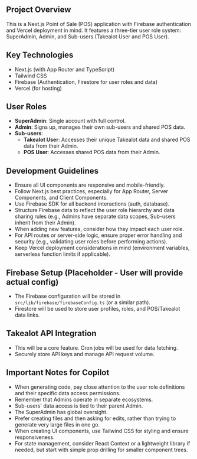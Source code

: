 ## Project Overview
This is a Next.js Point of Sale (POS) application with Firebase authentication and Vercel deployment in mind. It features a three-tier user role system: SuperAdmin, Admin, and Sub-users (Takealot User and POS User).

## Key Technologies
- Next.js (with App Router and TypeScript)
- Tailwind CSS
- Firebase (Authentication, Firestore for user roles and data)
- Vercel (for hosting)

## User Roles
- **SuperAdmin**: Single account with full control.
- **Admin**: Signs up, manages their own sub-users and shared POS data.
- **Sub-users**:
    - **Takealot User**: Accesses their unique Takealot data and shared POS data from their Admin.
    - **POS User**: Accesses shared POS data from their Admin.

## Development Guidelines
- Ensure all UI components are responsive and mobile-friendly.
- Follow Next.js best practices, especially for App Router, Server Components, and Client Components.
- Use Firebase SDK for all backend interactions (auth, database).
- Structure Firebase data to reflect the user role hierarchy and data sharing rules (e.g., Admins have separate data scopes, Sub-users inherit from their Admin).
- When adding new features, consider how they impact each user role.
- For API routes or server-side logic, ensure proper error handling and security (e.g., validating user roles before performing actions).
- Keep Vercel deployment considerations in mind (environment variables, serverless function limits if applicable).

## Firebase Setup (Placeholder - User will provide actual config)
- The Firebase configuration will be stored in `src/lib/firebase/firebaseConfig.ts` (or a similar path).
- Firestore will be used to store user profiles, roles, and POS/Takealot data links.

## Takealot API Integration
- This will be a core feature. Cron jobs will be used for data fetching.
- Securely store API keys and manage API request volume.

## Important Notes for Copilot
- When generating code, pay close attention to the user role definitions and their specific data access permissions.
- Remember that Admins operate in separate ecosystems.
- Sub-users' data access is tied to their parent Admin.
- The SuperAdmin has global oversight.
- Prefer creating files and then asking for edits, rather than trying to generate very large files in one go.
- When creating UI components, use Tailwind CSS for styling and ensure responsiveness.
- For state management, consider React Context or a lightweight library if needed, but start with simple prop drilling for smaller component trees.
